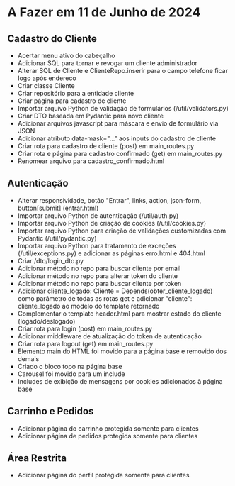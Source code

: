 # A Fazer em 11 de Junho de 2024

## Cadastro do Cliente

- Acertar menu ativo do cabeçalho
- Adicionar SQL para tornar e revogar um cliente administrador
- Alterar SQL de Cliente e ClienteRepo.inserir para o campo telefone ficar logo após endereco
- Criar classe Cliente
- Criar repositório para a entidade cliente
- Criar página para cadastro de cliente
- Importar arquivo Python de validação de formulários (/util/validators.py)
- Criar DTO baseada em Pydantic para novo cliente
- Adicionar arquivos javascript para máscara e envio de formulário via JSON
- Adicionar atributo data-mask="..." aos inputs do cadastro de cliente
- Criar rota para cadastro de cliente (post) em main_routes.py
- Criar rota e página para cadastro confirmado (get) em main_routes.py
- Renomear arquivo para cadastro_confirmado.html

## Autenticação

- Alterar responsividade, botão "Entrar", links, action, json-form, button[submit] (entrar.html)
- Importar arquivo Python de autenticação (/util/auth.py)
- Importar arquivo Python de criação de cookies (/util/cookies.py)
- Importar arquivo Python para criação de validações customizadas com Pydantic (/util/pydantic.py)
- Importar arquivo Python para tratamento de exceções (/util/exceptions.py) e adicionar as páginas erro.html e 404.html
- Criar /dto/login_dto.py
- Adicionar método no repo para buscar cliente por email
- Adicionar método no repo para alterar token do cliente
- Adicionar método no repo para buscar cliente por token
- Adicionar cliente_logado: Cliente = Depends(obter_cliente_logado) como parâmetro de todas as rotas get e adicionar "cliente": cliente_logado ao modelo do template retornado
- Complementar o template header.html para mostrar estado do cliente (logado/deslogado)
- Criar rota para login (post) em main\_routes.py
- Adicionar middleware de atualização do token de autenticação
- Criar rota para logout (get) em main\_routes.py
- Elemento main do HTML foi movido para a página base e removido dos demais
- Criado o bloco topo na página base
- Carousel foi movido para um include
- Includes de exibição de mensagens por cookies adicionados à página base

## Carrinho e Pedidos

- Adicionar página do carrinho protegida somente para clientes
- Adicionar página de pedidos protegida somente para clientes

## Área Restrita

- Adicionar página do perfil protegida somente para clientes
